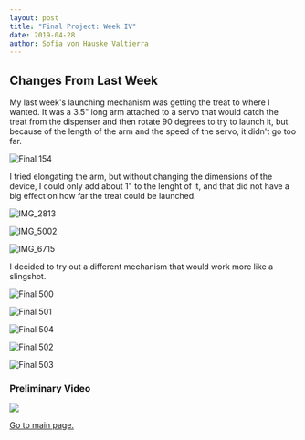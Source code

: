 ```yaml
---
layout: post
title: "Final Project: Week IV"
date: 2019-04-28
author: Sofia von Hauske Valtierra
---
```



## Changes From Last Week

My last week's launching mechanism was getting the treat to where I wanted. It was a 3.5" long arm attached to a servo that would catch the treat from the dispenser and then rotate 90 degrees to try to launch it, but because of the length of the arm and the speed of the servo, it didn't go too far.

![Final 154](https://user-images.githubusercontent.com/43420227/56630687-2bb85c80-6620-11e9-8a70-642ccc922078.jpg)

I tried elongating the arm, but without changing the dimensions of the device, I could only add about 1" to the lenght of it, and that did not have a big effect on how far the treat could be launched. 

![IMG_2813](https://user-images.githubusercontent.com/43420227/56968064-76f6d180-6b30-11e9-9f04-f1d25d837e6d.jpeg)

![IMG_5002](https://user-images.githubusercontent.com/43420227/56968065-76f6d180-6b30-11e9-8022-93479e2dcf64.jpeg)

![IMG_6715](https://user-images.githubusercontent.com/43420227/56968066-778f6800-6b30-11e9-8f06-5721029ce132.jpeg)

I decided to try out a different mechanism that would work more like a slingshot. 

![Final 500](https://user-images.githubusercontent.com/43420227/56968345-0308f900-6b31-11e9-8b8a-fec889481585.jpg)

![Final 501](https://user-images.githubusercontent.com/43420227/56968346-0308f900-6b31-11e9-9f35-49bb4ae1dd34.jpg)

![Final 504](https://user-images.githubusercontent.com/43420227/56970127-7a8c5780-6b34-11e9-818d-460dcd884920.jpg)

![Final 502](https://user-images.githubusercontent.com/43420227/56970124-79f3c100-6b34-11e9-9d36-bd665284ceaf.jpg)

![Final 503](https://user-images.githubusercontent.com/43420227/56970126-79f3c100-6b34-11e9-8bd4-5e48a2a7a639.jpg)

### Preliminary Video

[![](http://img.youtube.com/vi/CDLuaqafLIo/0.jpg)](http://www.youtube.com/watch?v=CDLuaqafLIo "")

[Go to main page.](https://svonhauske.github.io/Interaction-Design-in-The-Wild)
